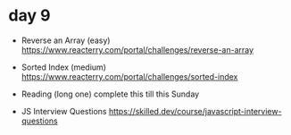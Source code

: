 # day 9

- Reverse an Array (easy)
  https://www.reacterry.com/portal/challenges/reverse-an-array

- Sorted Index (medium)
  https://www.reacterry.com/portal/challenges/sorted-index

- Reading (long one) complete this till this Sunday
- JS Interview Questions
  https://skilled.dev/course/javascript-interview-questions
